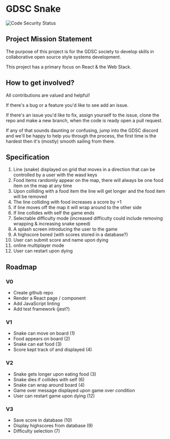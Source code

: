 # GDSC Snake

![Code Security Status](https://github.com/gdscports/react-snake/actions/workflows/analyse-security.yml/badge.svg)

## Project Mission Statement

The purpose of this project is for the GDSC society to develop
skills in collaborative open source style systems development.

This project has a primary focus on React & the Web Stack.

## How to get involved?

All contributions are valued and helpful!

If there's a bug or a feature you'd like to see add an issue.

If there's an issue you'd like to fix, assign yourself to the issue, clone the repo
and make a new branch, when the code is ready open a pull request.

If any of that sounds daunting or confusing, jump into the GDSC discord and we'll
be happy to help you through the process, the first time is the hardest then it's
(mostly) smooth sailing from there.

## Specification

1. Line (snake) displayed on grid that moves in a direction that can be controlled by a
user with the wasd keys
2. Food items randomly appear on the map, there will always be one food item on the map
at any time
3. Upon colliding with a food item the line will get longer and the food item will
be removed
4. The line colliding with food increases a score by +1
5. If line moves off the map it will wrap around to the other side
6. If line collides with self the game ends
7. Selectable difficulty mode (increased difficulty could include removing wrapping &
increasing snake speed)
8. A splash screen introducing the user to the game
9. A highscore bored (with scores stored in a database?)
10. User can submit score and name upon dying
11. online multiplayer mode
12. User can restart upon dying

## Roadmap

### V0

- Create github repo
- Render a React page / component
- Add JavaScript linting
- Add test framework (jest?)

### V1

- Snake can move on board (1)
- Food appears on board (2)
- Snake can eat food (3)
- Score kept track of and displayed (4)

### V2

- Snake gets longer upon eating food (3)
- Snake dies if collides with self (6)
- Snake can wrap around board (4)
- Game over message displayed upon game over condition
- User can restart game upon dying (12)

### V3

- Save score in database (10)
- Display highscores from database (9)
- Difficulty selection (7)

